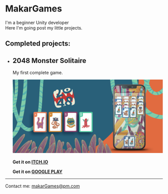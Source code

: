 # MakarGames
I'm a beginner Unity developer<br>
Here I'm going post my little projects.

## Сompleted projects:

- ## 2048 Monster Solitaire
  My first complete game.<br>

  <img src = "./images/banner.png">
  <br>
  <br>
  <b>Get it on <a href="https://makargames.itch.io/2048-monster-solitaire">ITCH.IO</b></a><br>

  <b>Get it on <a href="https://play.google.com/store/apps/details?id=com.makar.dva">GOOGLE PLAY</b></a>
***
Contact me: makarGames@pm.com